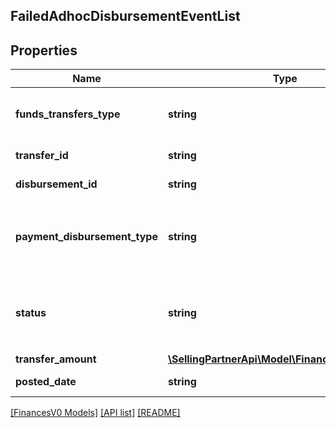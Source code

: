 ## FailedAdhocDisbursementEventList

## Properties

Name | Type | Description | Notes
------------ | ------------- | ------------- | -------------
**funds_transfers_type** | **string** | The type of fund transfer. <br><br>Example \"Refund\" | [optional]
**transfer_id** | **string** | The transfer identifier. | [optional]
**disbursement_id** | **string** | The disbursement identifier. | [optional]
**payment_disbursement_type** | **string** | The type of payment for disbursement. <br><br>Example `CREDIT_CARD` | [optional]
**status** | **string** | The status of the failed `AdhocDisbursement`. <br><br>Example `HARD_DECLINED` | [optional]
**transfer_amount** | [**\SellingPartnerApi\Model\FinancesV0\Currency**](Currency.md) |  | [optional]
**posted_date** | **string** | A date string in ISO 8601 format. | [optional]

[[FinancesV0 Models]](../) [[API list]](../../Api) [[README]](../../../README.md)
